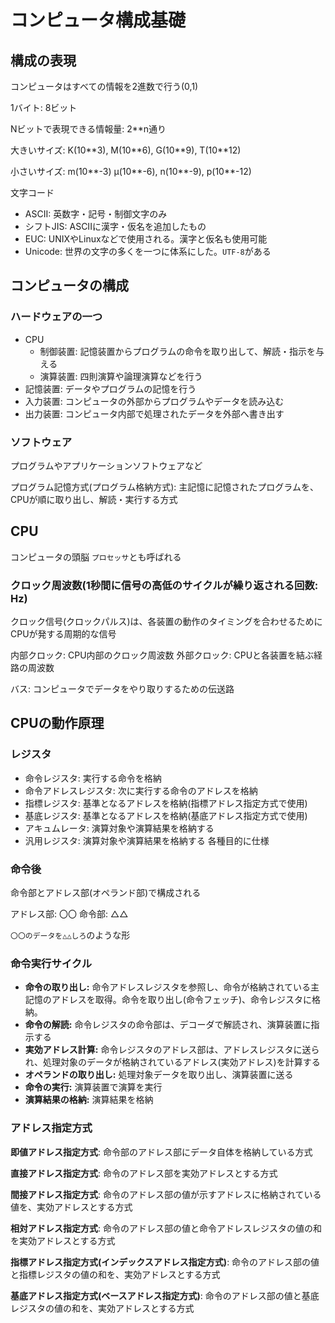 # コンピュータ構成基礎
## 構成の表現
コンピュータはすべての情報を2進数で行う(0,1)

1バイト: 8ビット

Nビットで表現できる情報量: 2**n通り

大きいサイズ: K(10\**3), M(10\**6), G(10\**9), T(10**12)

小さいサイズ: m(10**-3) μ(10**-6), n(10**-9), p(10**-12)

文字コード
- ASCII: 英数字・記号・制御文字のみ
- シフトJIS: ASCIIに漢字・仮名を追加したもの
- EUC: UNIXやLinuxなどで使用される。漢字と仮名も使用可能
- Unicode: 世界の文字の多くを一つに体系にした。`UTF-8`がある

## コンピュータの構成
### ハードウェアの一つ
- CPU
  - 制御装置: 記憶装置からプログラムの命令を取り出して、解読・指示を与える
  - 演算装置: 四則演算や論理演算などを行う
- 記憶装置: データやプログラムの記憶を行う
- 入力装置: コンピュータの外部からプログラムやデータを読み込む
- 出力装置: コンピュータ内部で処理されたデータを外部へ書き出す

### ソフトウェア
プログラムやアプリケーションソフトウェアなど

プログラム記憶方式(プログラム格納方式): 主記憶に記憶されたプログラムを、CPUが順に取り出し、解読・実行する方式

## CPU
コンピュータの頭脳 `プロセッサ`とも呼ばれる

### クロック周波数(1秒間に信号の高低のサイクルが繰り返される回数: Hz)
クロック信号(クロックパルス)は、各装置の動作のタイミングを合わせるためにCPUが発する周期的な信号

内部クロック: CPU内部のクロック周波数
外部クロック: CPUと各装置を結ぶ経路の周波数

バス: コンピュータでデータをやり取りするための伝送路

## CPUの動作原理
### レジスタ
- 命令レジスタ: 実行する命令を格納
- 命令アドレスレジスタ: 次に実行する命令のアドレスを格納
- 指標レジスタ: 基準となるアドレスを格納(指標アドレス指定方式で使用)
- 基底レジスタ: 基準となるアドレスを格納(基底アドレス指定方式で使用)
- アキュムレータ: 演算対象や演算結果を格納する
- 汎用レジスタ: 演算対象や演算結果を格納する 各種目的に仕様

### 命令後
命令部とアドレス部(オペランド部)で構成される

アドレス部: 〇〇
命令部: △△

`〇〇のデータを△△しろ`のような形

### 命令実行サイクル
- **命令の取り出し:** 命令アドレスレジスタを参照し、命令が格納されている主記憶のアドレスを取得。命令を取り出し(命令フェッチ)、命令レジスタに格納。
- **命令の解読:** 命令レジスタの命令部は、デコーダで解読され、演算装置に指示する
- **実効アドレス計算:** 命令レジスタのアドレス部は、アドレスレジスタに送られ、処理対象のデータが格納されているアドレス(実効アドレス)を計算する
- **オペランドの取り出し:** 処理対象データを取り出し、演算装置に送る
- **命令の実行:** 演算装置で演算を実行
- **演算結果の格納:** 演算結果を格納

### アドレス指定方式
**即値アドレス指定方式**: 
命令部のアドレス部にデータ自体を格納している方式

**直接アドレス指定方式**: 
命令のアドレス部を実効アドレスとする方式

**間接アドレス指定方式**: 
命令のアドレス部の値が示すアドレスに格納されている値を、実効アドレスとする方式

**相対アドレス指定方式**: 
命令のアドレス部の値と命令アドレスレジスタの値の和を実効アドレスとする方式

**指標アドレス指定方式(インデックスアドレス指定方式)**: 
命令のアドレス部の値と指標レジスタの値の和を、実効アドレスとする方式

**基底アドレス指定方式(ベースアドレス指定方式)**: 
命令のアドレス部の値と基底レジスタの値の和を、実効アドレスとする方式
